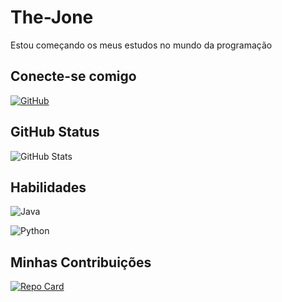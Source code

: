 # The-Jone
Estou começando os meus estudos no mundo da programação

## Conecte-se comigo
[![GitHub](https://img.shields.io/badge/GitHub-000fff?style-for-the-badge&logo=github&logoColor=fff)](https://github.com/The-Jone)

## GitHub Status
![GitHub Stats](https://github-readme-stats.vercel.app/api?username=The-Jone&theme=transparent&bg_color=000&border_color=30A3DC&show_icons=true&icon_color=30A3DC&title_color=fff&text_color=fff&hide_title=true
)

## Habilidades
![Java](https://img.shields.io/badge/Java-000?style=for-the-badge&logo=java)

![Python](https://img.shields.io/badge/Python-000?style=for-the-badge&logo=python)

## Minhas Contribuições
[![Repo Card](https://github-readme-stats.vercel.app/api/pin/?username=The-Jone&repo=dio-lab-open-source-The-Jone&bg_color=000&border_color=30A3DC&show_icons=true&icon_color=30A3DC&title_color=E94D5F&text_color=FFF)](https://github.com/The-Jone/dio-lab-open-source-The-Jone)